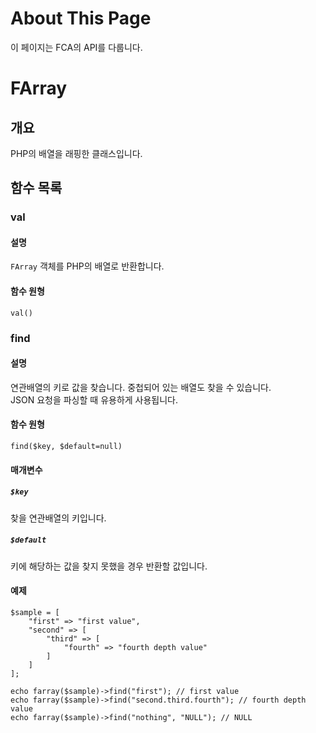 # About This Page
이 페이지는 FCA의 API를 다룹니다.

# FArray
## 개요
PHP의 배열을 래핑한 클래스입니다.

## 함수 목록
### val
#### 설명
`FArray` 객체를 PHP의 배열로 반환합니다.
#### 함수 원형
```
val()
```

### find
#### 설명
연관배열의 키로 값을 찾습니다. 중첩되어 있는 배열도 찾을 수 있습니다.  
JSON 요청을 파싱할 때 유용하게 사용됩니다.

#### 함수 원형
```
find($key, $default=null)
```

#### 매개변수
##### `$key`
찾을 연관배열의 키입니다.

##### `$default`
키에 해당하는 값을 찾지 못했을 경우 반환할 값입니다.

#### 예제
```
$sample = [
    "first" => "first value",
    "second" => [
        "third" => [
            "fourth" => "fourth depth value"
        ]
    ]
];

echo farray($sample)->find("first"); // first value
echo farray($sample)->find("second.third.fourth"); // fourth depth value
echo farray($sample)->find("nothing", "NULL"); // NULL
```


